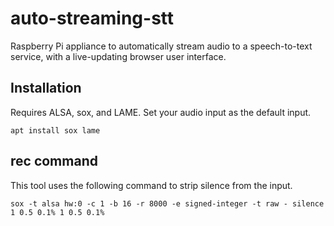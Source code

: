 # auto-streaming-stt

Raspberry Pi appliance to automatically stream audio to a speech-to-text service, with a live-updating browser user interface.

## Installation

Requires ALSA, sox, and LAME. Set your audio input as the default input.

```
apt install sox lame
```

## rec command

This tool uses the following command to strip silence from the input.

```
sox -t alsa hw:0 -c 1 -b 16 -r 8000 -e signed-integer -t raw - silence 1 0.5 0.1% 1 0.5 0.1%
```
